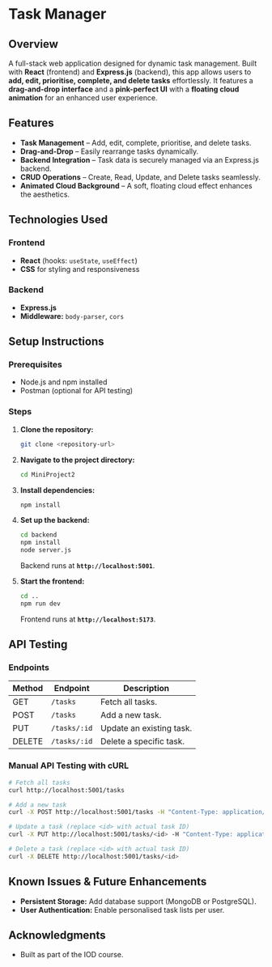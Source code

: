 # Task Manager

## Overview

A full-stack web application designed for dynamic task management. Built with **React** (frontend) and **Express.js** (backend), this app allows users to **add, edit, prioritise, complete, and delete tasks** effortlessly. It features a **drag-and-drop interface** and a **pink-perfect UI** with a **floating cloud animation** for an enhanced user experience.

## Features

- **Task Management** – Add, edit, complete, prioritise, and delete tasks.
- **Drag-and-Drop** – Easily rearrange tasks dynamically.
- **Backend Integration** – Task data is securely managed via an Express.js backend.
- **CRUD Operations** – Create, Read, Update, and Delete tasks seamlessly.
- **Animated Cloud Background** – A soft, floating cloud effect enhances the aesthetics.

## Technologies Used

### Frontend

- **React** (hooks: `useState`, `useEffect`)
- **CSS** for styling and responsiveness

### Backend

- **Express.js**
- **Middleware:** `body-parser`, `cors`

## Setup Instructions

### Prerequisites

- Node.js and npm installed
- Postman (optional for API testing)

### Steps

1. **Clone the repository:**
   ```sh
   git clone <repository-url>
   ```
2. **Navigate to the project directory:**
   ```sh
   cd MiniProject2
   ```
3. **Install dependencies:**
   ```sh
   npm install
   ```
4. **Set up the backend:**

   ```sh
   cd backend
   npm install
   node server.js
   ```

   Backend runs at **`http://localhost:5001`**.

5. **Start the frontend:**
   ```sh
   cd ..
   npm run dev
   ```
   Frontend runs at **`http://localhost:5173`**.

## API Testing

### Endpoints

| Method | Endpoint     | Description              |
| ------ | ------------ | ------------------------ |
| GET    | `/tasks`     | Fetch all tasks.         |
| POST   | `/tasks`     | Add a new task.          |
| PUT    | `/tasks/:id` | Update an existing task. |
| DELETE | `/tasks/:id` | Delete a specific task.  |

### Manual API Testing with cURL

```sh
# Fetch all tasks
curl http://localhost:5001/tasks

# Add a new task
curl -X POST http://localhost:5001/tasks -H "Content-Type: application/json" -d '{"text": "Test Task", "isDone": false, "isPriority": false}'

# Update a task (replace <id> with actual task ID)
curl -X PUT http://localhost:5001/tasks/<id> -H "Content-Type: application/json" -d '{"text": "Updated Task", "isDone": true}'

# Delete a task (replace <id> with actual task ID)
curl -X DELETE http://localhost:5001/tasks/<id>
```

## Known Issues & Future Enhancements

- **Persistent Storage:** Add database support (MongoDB or PostgreSQL).
- **User Authentication:** Enable personalised task lists per user.

## Acknowledgments

- Built as part of the IOD course.
